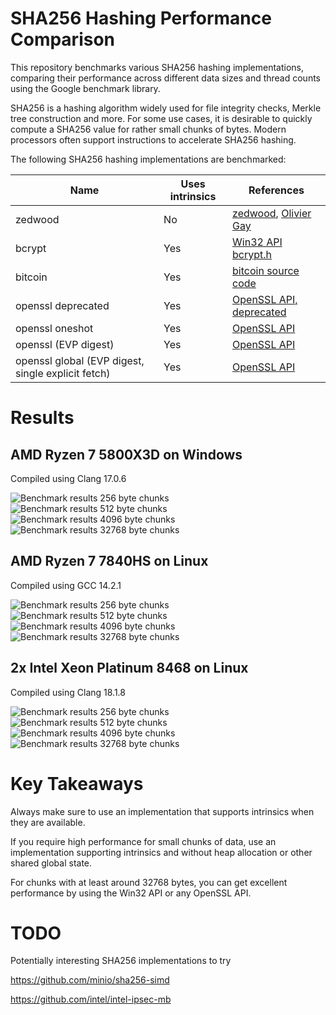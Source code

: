 # SHA256 Hashing Performance Comparison

This repository benchmarks various SHA256 hashing implementations, comparing their performance across different data sizes and thread counts using the Google benchmark library.

SHA256 is a hashing algorithm widely used for file integrity checks, Merkle tree construction and more. For some use cases, it is desirable to quickly compute a SHA256 value for rather small chunks of bytes. 
Modern processors often support instructions to accelerate SHA256 hashing.

The following SHA256 hashing implementations are benchmarked:

| Name                                               | Uses intrinsics | References                                                                                                 |
| -------------------------------------------------- | --------------- | ---------------------------------------------------------------------------------------------------------- |
| zedwood                                            | No              | [zedwood](http://www.zedwood.com/article/cpp-sha256-function), [Olivier Gay](https://github.com/ogay/sha2) |
| bcrypt                                             | Yes             | [Win32 API bcrypt.h](https://learn.microsoft.com/en-us/windows/win32/api/bcrypt/)                          |
| bitcoin                                            | Yes             | [bitcoin source code](https://github.com/bitcoin/bitcoin/tree/master/src/crypto)                           |
| openssl deprecated                                 | Yes             | [OpenSSL API, deprecated](https://docs.openssl.org/master/man3/SHA256_Init/)                               |
| openssl oneshot                                    | Yes             | [OpenSSL API](https://docs.openssl.org/master/man3/SHA256_Init/#synopsis)                                  |
| openssl (EVP digest)                               | Yes             | [OpenSSL API](https://docs.openssl.org/master/man7/ossl-guide-libcrypto-introduction)                      |
| openssl global (EVP digest, single explicit fetch) | Yes             | [OpenSSL API](https://docs.openssl.org/master/man7/ossl-guide-libcrypto-introduction)                      |

# Results

## AMD Ryzen 7 5800X3D on Windows

Compiled using Clang 17.0.6

![Benchmark results 256 byte chunks](results/5800X3D/output_256.png "5800X3D 256 byte chunks")
![Benchmark results 512 byte chunks](results/5800X3D/output_512.png "5800X3D 512 byte chunks")
![Benchmark results 4096 byte chunks](results/5800X3D/output_4096.png "5800X3D 4096 byte chunks")
![Benchmark results 32768 byte chunks](results/5800X3D/output_32768.png "5800X3D 32768 byte chunks")

## AMD Ryzen 7 7840HS on Linux

Compiled using GCC 14.2.1

![Benchmark results 256 byte chunks](results/7840HS/output_256.png "7840HS 256 byte chunks")
![Benchmark results 512 byte chunks](results/7840HS/output_512.png "7840HS 512 byte chunks")
![Benchmark results 4096 byte chunks](results/7840HS/output_4096.png "7840HS 4096 byte chunks")
![Benchmark results 32768 byte chunks](results/7840HS/output_32768.png "7840HS 32768 byte chunks")

## 2x Intel Xeon Platinum 8468 on Linux

Compiled using Clang 18.1.8

![Benchmark results 256 byte chunks](results/8468/output_256.png "8468 256 byte chunks")
![Benchmark results 512 byte chunks](results/8468/output_512.png "8468 512 byte chunks")
![Benchmark results 4096 byte chunks](results/8468/output_4096.png "8468 4096 byte chunks")
![Benchmark results 32768 byte chunks](results/8468/output_32768.png "8468 32768 byte chunks")

# Key Takeaways

Always make sure to use an implementation that supports intrinsics when they are available.

If you require high performance for small chunks of data, use an implementation supporting intrinsics and without heap allocation or other shared global state.

For chunks with at least around 32768 bytes, you can get excellent performance by using the Win32 API or any OpenSSL API.

# TODO

Potentially interesting SHA256 implementations to try

https://github.com/minio/sha256-simd

https://github.com/intel/intel-ipsec-mb



